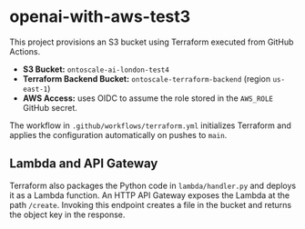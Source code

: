 # openai-with-aws-test3

This project provisions an S3 bucket using Terraform executed from GitHub Actions.

- **S3 Bucket:** `ontoscale-ai-london-test4`
- **Terraform Backend Bucket:** `ontoscale-terraform-backend` (region `us-east-1`)
- **AWS Access:** uses OIDC to assume the role stored in the `AWS_ROLE` GitHub secret.

The workflow in `.github/workflows/terraform.yml` initializes Terraform and applies the configuration automatically on pushes to `main`.

## Lambda and API Gateway

Terraform also packages the Python code in `lambda/handler.py` and deploys it as a Lambda function. An HTTP API Gateway exposes the Lambda at the path `/create`. Invoking this endpoint creates a file in the bucket and returns the object key in the response.
